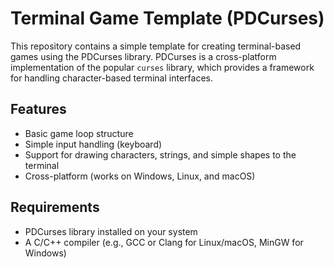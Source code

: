 # Terminal Game Template (PDCurses)

This repository contains a simple template for creating terminal-based games using the PDCurses library. PDCurses is a cross-platform implementation of the popular `curses` library, which provides a framework for handling character-based terminal interfaces.

## Features
- Basic game loop structure
- Simple input handling (keyboard)
- Support for drawing characters, strings, and simple shapes to the terminal
- Cross-platform (works on Windows, Linux, and macOS)

## Requirements

- PDCurses library installed on your system
- A C/C++ compiler (e.g., GCC or Clang for Linux/macOS, MinGW for Windows)


